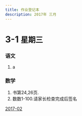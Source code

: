 ```yaml
---
title: 作业登记本
description: 2017年 三月
---
```

# 3-1 `星期三`
### 语文
1. a

### 数学
1. 书第24,26页.
2. 数数1-100.请家长检查完成后签名

[2017-02](2017-02)